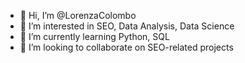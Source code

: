 - 👋 Hi, I’m @LorenzaColombo
- 👀 I’m interested in SEO, Data Analysis, Data Science
- 🌱 I’m currently learning Python, SQL
- 💞️ I’m looking to collaborate on SEO-related projects


<!---
LorenzaColombo/LorenzaColombo is a ✨ special ✨ repository because its `README.md` (this file) appears on your GitHub profile.
You can click the Preview link to take a look at your changes.
--->
